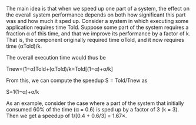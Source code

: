 The main idea is that when we speed up one part of a system, the effect on the overall system performance depends on both how significant this part was and how much it sped up. Consider a system in which executing some application requires time Told. Suppose some part of the system requires a fraction α of this time, and that we improve its performance by a factor of k. That is, the component originally required time αTold, and it now requires time (αTold)/k.

The overall execution time would thus be

Tnew=(1−α)Told+(αTold)/k=Told[(1−α)+α/k]

From this, we can compute the speedup S = Told/Tnew as

S=1(1−α)+α/k

As an example, consider the case where a part of the system that initially consumed 60% of the time (α = 0.6) is sped up by a factor of 3 (k = 3). Then we get a speedup of 1/[0.4 + 0.6/3] = 1.67×.